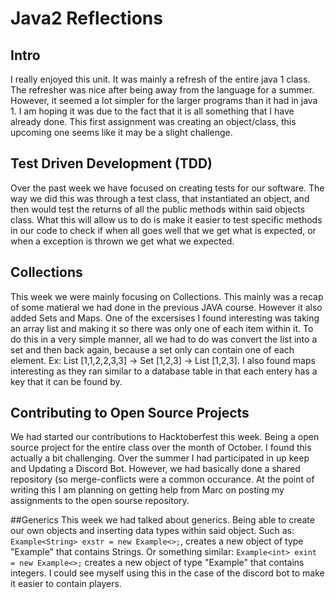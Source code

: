 # Java2 Reflections

## Intro
I really enjoyed this unit. It was mainly a refresh of the entire java 1 class.
The refresher was nice after being away from the language for a summer.
However, it seemed a lot simpler for the larger programs than it had in java 1.
I am hoping it was due to the fact that it is all something that I have already done.
This first assignment was creating an object/class, this upcoming one seems like it may be
a slight challenge. 

## Test Driven Development (TDD)
Over the past week we have focused on creating tests for our software. The way we did this 
was through a test class, that instantiated an object, and then would test the returns of all the 
public methods within said objects class. What this will allow us to do is make it easier to 
test specific methods in our code to check if when all goes well that we get what is expected,
or when a exception is thrown we get what we expected.

## Collections
This week we were mainly focusing on Collections. This mainly was a recap of some matieral we had done in
the previous JAVA course. However it also added Sets and Maps. One of the excersises I found interesting
was taking an array list and making it so there was only one of each item within it. To do this in a very
simple manner, all we had to do was convert the list into a set and then back again, because a set only can
contain one of each element. Ex: List [1,1,2,2,3,3] -> Set [1,2,3] -> List [1,2,3]. I also found maps interesting
as they ran similar to a database table in that each entery has a key that it can be found by.

## Contributing to Open Source Projects
We had started our contributions to Hacktoberfest this week. Being a open source project for the entire class
over the month of October. I found this actually a bit challenging. Over the summer I had participated in up keep
and Updating a Discord Bot. However, we had basically done a shared repository (so merge-conflicts were a common
occurance. At the point of writing this I am planning on getting help from Marc on posting my assignments to the open
sourse repository.

##Generics
This week we had talked about generics. Being able to create our own objects and inserting data types within said object.
Such as: `Example<String> exstr = new Example<>;`, creates a new object of type "Example" that contains Strings. Or
something similar: `Example<int> exint = new Example<>;` creates a new object of type "Example" that contains integers.
I could see myself using this in the case of the discord bot to make it easier to contain players.
